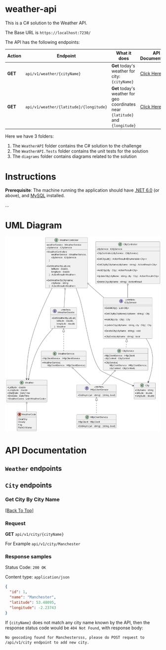 # weather-api

This is a C# solution to the Weather API.

The Base URL is `https://localhost:7230/`

The API has the following endpoints:

| Action  | Endpoint                                | What it does                                                                    | API Documentation |
| ------- | --------------------------------------- | ------------------------------------------------------------------------------- | ----------------- |
| **GET** | `api/v1/weather/{cityName}`             | **Get** today's weather for city: `{cityName}`                                  | [Click Here](#)   |
| **GET** | `api/v1/weather/{latitude}/{longitude}` | **Get** today's weather for geo coordinates near `{latitude}` and `{longitude}` | [Click Here](#)   |

Here we have 3 folders:

1. The `WeatherAPI` folder contains the C# solution to the challenge
2. The `WeatherAPI.Tests` folder contains the unit tests for the solution
3. The `diagrams` folder contains diagrams related to the solution

# Instructions

**Prerequisite**: The machine running the application should have [.NET 6.0](https://dotnet.microsoft.com/en-us/download/dotnet/6.0) (or above), and [MySQL](https://www.mysql.com/) installed.

...

# UML Diagram

![UML Diagram](diagrams/UML/WeatherAPI.png)

# API Documentation

## `Weather` endpoints

## `City` endpoints

### Get City By City Name

[[Back To Top]](#weather-api)

### Request

**GET** `api/v1/city/{cityName}`

For Example `api/v1/city/Manchester`

### Response samples

Status Code: `200 OK`

Content type: `application/json`

```json
{
  "id": 1,
  "name": "Manchester",
  "latitude": 53.48095,
  "longitude": -2.23743
}
```

If `{cityName}` does not match any city name known by the API, then the response status code would be `404 Not Found`, with response body:

```
No geocoding found for Manchestersss, please do POST request to /api/v1/city endpoint to add new city.
```
